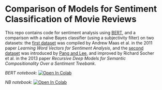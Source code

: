# Comparison of Models for Sentiment Classification of Movie Reviews

This repo contains code for sentiment analysis using [BERT](https://github.com/google-research/bert), and a comparison with a naïve Bayes classifier (using a subjectivity filter) on two datasets: the [first dataset](https://ai.stanford.edu/~amaas/data/sentiment/) was compiled by Andrew Maas et al. in the 2011 paper *Learning Word Vectors for Sentiment Analysis*, and the [second dataset](https://nlp.stanford.edu/sentiment/) was introduced by [Pang and Lee](https://www.cs.cornell.edu/home/llee/papers/pang-lee-stars.home.html), and improved by Richard Socher et al. in the 2013 paper *Recursive Deep Models for Semantic Compositionality Over a Sentiment Treebank*.

*BERT notebook*:  [![Open In Colab](https://colab.research.google.com/assets/colab-badge.svg)](https://colab.research.google.com/github/joel-n/sentiment-analysis/blob/main/BERT_sentiment_prediction.ipynb)

*NB notebook*:    [![Open In Colab](https://colab.research.google.com/assets/colab-badge.svg)](https://colab.research.google.com/github/joel-n/sentiment-analysis/blob/main/subjectivity_classification.ipynb)
